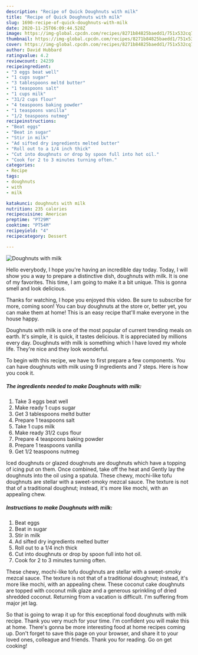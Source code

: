 ```yaml
---
description: "Recipe of Quick Doughnuts with milk"
title: "Recipe of Quick Doughnuts with milk"
slug: 1690-recipe-of-quick-doughnuts-with-milk
date: 2020-11-25T06:09:44.528Z
image: https://img-global.cpcdn.com/recipes/8271b84825baedd1/751x532cq70/doughnuts-with-milk-recipe-main-photo.jpg
thumbnail: https://img-global.cpcdn.com/recipes/8271b84825baedd1/751x532cq70/doughnuts-with-milk-recipe-main-photo.jpg
cover: https://img-global.cpcdn.com/recipes/8271b84825baedd1/751x532cq70/doughnuts-with-milk-recipe-main-photo.jpg
author: David Hubbard
ratingvalue: 4.2
reviewcount: 24239
recipeingredient:
- "3 eggs beat well"
- "1 cups sugar"
- "3 tablespoons meltd butter"
- "1 teaspoons salt"
- "1 cups milk"
- "31/2 cups flour"
- "4 teaspoons baking powder"
- "1 teaspoons vanilla"
- "1/2 teaspoons nutmeg"
recipeinstructions:
- "Beat eggs"
- "Beat in sugar"
- "Stir in milk"
- "Ad sifted dry ingredients melted butter"
- "Roll out to a 1/4 inch thick"
- "Cut into doughnuts or drop by spoon full into hot oil."
- "Cook for 2 to 3 minutes turning often."
categories:
- Recipe
tags:
- doughnuts
- with
- milk

katakunci: doughnuts with milk 
nutrition: 235 calories
recipecuisine: American
preptime: "PT29M"
cooktime: "PT54M"
recipeyield: "4"
recipecategory: Dessert

---
```



![Doughnuts with milk](https://img-global.cpcdn.com/recipes/8271b84825baedd1/751x532cq70/doughnuts-with-milk-recipe-main-photo.jpg)

Hello everybody, I hope you're having an incredible day today. Today, I will show you a way to prepare a distinctive dish, doughnuts with milk. It is one of my favorites. This time, I am going to make it a bit unique. This is gonna smell and look delicious.

Thanks for watching, I hope you enjoyed this video. Be sure to subscribe for more, coming soon! You can buy doughnuts at the store or, better yet, you can make them at home! This is an easy recipe that&#39;ll make everyone in the house happy.

Doughnuts with milk is one of the most popular of current trending meals on earth. It's simple, it is quick, it tastes delicious. It is appreciated by millions every day. Doughnuts with milk is something which I have loved my whole life. They're nice and they look wonderful.


To begin with this recipe, we have to first prepare a few components. You can have doughnuts with milk using 9 ingredients and 7 steps. Here is how you cook it.

<!--inarticleads1-->

##### The ingredients needed to make Doughnuts with milk:

1. Take 3 eggs beat well
1. Make ready 1 cups sugar
1. Get 3 tablespoons meltd butter
1. Prepare 1 teaspoons salt
1. Take 1 cups milk
1. Make ready 31/2 cups flour
1. Prepare 4 teaspoons baking powder
1. Prepare 1 teaspoons vanilla
1. Get 1/2 teaspoons nutmeg


Iced doughnuts or glazed doughnuts are doughnuts which have a topping of icing put on them. Once combined, take off the heat and Gently lay the doughnuts into the oil using a spatula. These chewy, mochi-like tofu doughnuts are stellar with a sweet-smoky mezcal sauce. The texture is not that of a traditional doughnut; instead, it&#39;s more like mochi, with an appealing chew. 

<!--inarticleads2-->

##### Instructions to make Doughnuts with milk:

1. Beat eggs
1. Beat in sugar
1. Stir in milk
1. Ad sifted dry ingredients melted butter
1. Roll out to a 1/4 inch thick
1. Cut into doughnuts or drop by spoon full into hot oil.
1. Cook for 2 to 3 minutes turning often.


These chewy, mochi-like tofu doughnuts are stellar with a sweet-smoky mezcal sauce. The texture is not that of a traditional doughnut; instead, it&#39;s more like mochi, with an appealing chew. These coconut cake doughnuts are topped with coconut milk glaze and a generous sprinkling of dried shredded coconut. Returning from a vacation is difficult. I&#39;m suffering from major jet lag. 

So that is going to wrap it up for this exceptional food doughnuts with milk recipe. Thank you very much for your time. I'm confident you will make this at home. There's gonna be more interesting food at home recipes coming up. Don't forget to save this page on your browser, and share it to your loved ones, colleague and friends. Thank you for reading. Go on get cooking!
